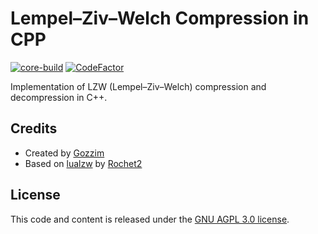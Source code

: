 # Lempel–Ziv–Welch Compression in CPP
[![core-build](https://github.com/Gozzim/LZW_CPP/actions/workflows/core-build.yml/badge.svg?branch=master)](https://github.com/Gozzim/LZW_CPP)
[![CodeFactor](https://www.codefactor.io/repository/github/gozzim/lzw_cpp/badge?s=b829f1f733eba50c4a453362dbd965c4e819270a)](https://www.codefactor.io/repository/github/gozzim/lzw_cpp)

Implementation of LZW (Lempel–Ziv–Welch) compression and decompression in C++.

## Credits
- Created by [Gozzim](https://github.com/Gozzim)
- Based on [lualzw](https://github.com/Rochet2/lualzw) by [Rochet2](https://github.com/Rochet2)

## License
This code and content is released under the [GNU AGPL 3.0 license](https://github.com/Gozzim/LZW_CPP/blob/master/LICENSE).

